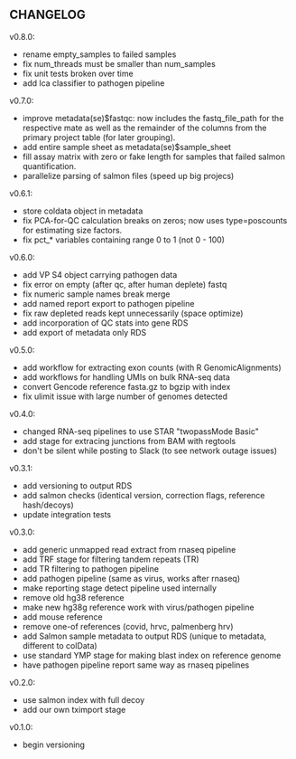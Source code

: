 CHANGELOG
---------

v0.8.0:
 - rename empty_samples to failed samples
 - fix num_threads must be smaller than num_samples
 - fix unit tests broken over time
 - add lca classifier to pathogen pipeline

v0.7.0:
 - improve metadata(se)$fastqc: now includes the fastq_file_path for
   the respective mate as well as the remainder of the columns from
   the primary project table (for later grouping).
 - add entire sample sheet as metadata(se)$sample_sheet
 - fill assay matrix with zero or fake length for samples that failed
   salmon quantification.
 - parallelize parsing of salmon files (speed up big projecs)

v0.6.1:
 - store coldata object in metadata
 - fix PCA-for-QC calculation breaks on zeros; now uses type=poscounts
   for estimating size factors.
 - fix pct_* variables containing range 0 to 1 (not 0 - 100)

v0.6.0:
 - add VP S4 object carrying pathogen data
 - fix error on empty (after qc, after human deplete) fastq
 - fix numeric sample names break merge
 - add named report export to pathogen pipeline
 - fix raw depleted reads kept unnecessarily (space optimize)
 - add incorporation of QC stats into gene RDS
 - add export of metadata only RDS

v0.5.0:
 - add workflow for extracting exon counts (with R GenomicAlignments)
 - add workflows for handling UMIs on bulk RNA-seq data
 - convert Gencode reference fasta.gz to bgzip with index
 - fix ulimit issue with large number of genomes detected

v0.4.0:
 - changed RNA-seq pipelines to use STAR "twopassMode Basic"
 - add stage for extracing junctions from BAM with regtools
 - don't be silent while posting to Slack (to see network outage issues)

v0.3.1:
 - add versioning to output RDS
 - add salmon checks (identical version, correction flags, reference hash/decoys)
 - update integration tests

v0.3.0:
 - add generic unmapped read extract from rnaseq pipeline
 - add TRF stage for filtering tandem repeats (TR)
 - add TR filtering to pathogen pipeline
 - add pathogen pipeline (same as virus, works after rnaseq)
 - make reporting stage detect pipeline used internally
 - remove old hg38 reference
 - make new hg38g reference work with virus/pathogen pipeline
 - add mouse reference
 - remove one-of references (covid, hrvc, palmenberg hrv)
 - add Salmon sample metadata to output RDS (unique to metadata, different to colData)
 - use standard YMP stage for making blast index on reference genome
 - have pathogen pipeline report same way as rnaseq pipelines

v0.2.0:
 - use salmon index with full decoy
 - add our own tximport stage

v0.1.0:
 - begin versioning
